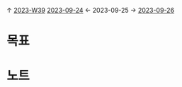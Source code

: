 
↑ [2023-W39](2023-W39.md)
[2023-09-24](2023-09-24.md) ← 2023-09-25 → [2023-09-26](2023-09-26.md)


# 목표



# 노트




